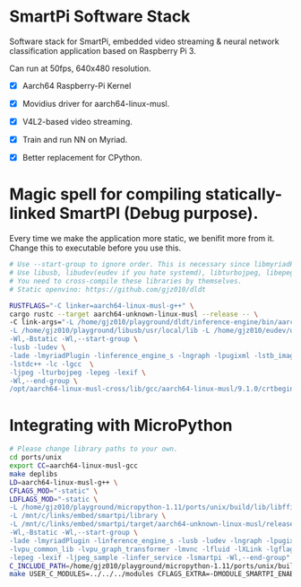 SmartPi Software Stack
========

Software stack for SmartPi, embedded video streaming & neural network classification application based on Raspberry Pi 3.

Can run at 50fps, 640x480 resolution.

- [x] Aarch64 Raspberry-Pi Kernel
- [x] Movidius driver for aarch64-linux-musl.
- [x] V4L2-based video streaming.
- [x] Train and run NN on Myriad.
- [x] Better replacement for CPython.


Magic spell for compiling statically-linked SmartPI (Debug purpose).
========

Every time we make the application more static, we benifit more from it.
Change this to executable before you use this.

```bash
# Use --start-group to ignore order. This is necessary since libmyriadPlugin and libinference_engine_s references each other.
# Use libusb, libudev(eudev if you hate systemd), libturbojpeg, libepeg and dldt stuff.
# You need to cross-compile these libraries by themselves.
# Static openvino: https://github.com/gjz010/dldt

RUSTFLAGS="-C linker=aarch64-linux-musl-g++" \
cargo rustc --target aarch64-unknown-linux-musl --release -- \
-C link-args="-L /home/gjz010/playground/dldt/inference-engine/bin/aarch64/MinSizeRel/lib/  \
-L /home/gjz010/playground/libusb/usr/local/lib -L /home/gjz010/eudev/usr/lib -L /home/gjz010/playground/dldt/inference-engine/build/lib \
-Wl,-Bstatic -Wl,--start-group \
-lusb -ludev \
-lade -lmyriadPlugin -linference_engine_s -lngraph -lpugixml -lstb_image -lvpu_common_lib -lvpu_graph_transformer -lmvnc -lfluid -lXLink -lgflags_nothreads \
-lstdc++ -lc -lgcc  \
-ljpeg -lturbojpeg -lepeg -lexif \
-Wl,--end-group \
/opt/aarch64-linux-musl-cross/lib/gcc/aarch64-linux-musl/9.1.0/crtbeginT.o /opt/aarch64-linux-musl-cross/lib/gcc/aarch64-linux-musl/9.1.0/crtend.o"
```

Integrating with MicroPython
========

```bash
# Please change library paths to your own.
cd ports/unix
export CC=aarch64-linux-musl-gcc
make deplibs
LD=aarch64-linux-musl-g++ \
CFLAGS_MOD="-static" \
LDFLAGS_MOD="-static \
-L /home/gjz010/playground/micropython-1.11/ports/unix/build/lib/libffi/out/lib/  \
-L /mnt/c/links/embed/smartpi/library \
-L /mnt/c/links/embed/smartpi/target/aarch64-unknown-linux-musl/release/ \
-Wl,-Bstatic -Wl,--start-group \
-lade -lmyriadPlugin -linference_engine_s -lusb -ludev -lngraph -lpugixml -lstb_image \
-lvpu_common_lib -lvpu_graph_transformer -lmvnc -lfluid -lXLink -lgflags_nothreads -lstdc++ -lc -lgcc -ljpeg -lturbojpeg \
-lepeg -lexif -ljpeg_sample -linfer_service -lsmartpi -Wl,--end-group" \
C_INCLUDE_PATH=/home/gjz010/playground/micropython-1.11/ports/unix/build/lib/libffi/out/lib/libffi-3.99999/include \
make USER_C_MODULES=../../../modules CFLAGS_EXTRA=-DMODULE_SMARTPI_ENABLED=1
```

